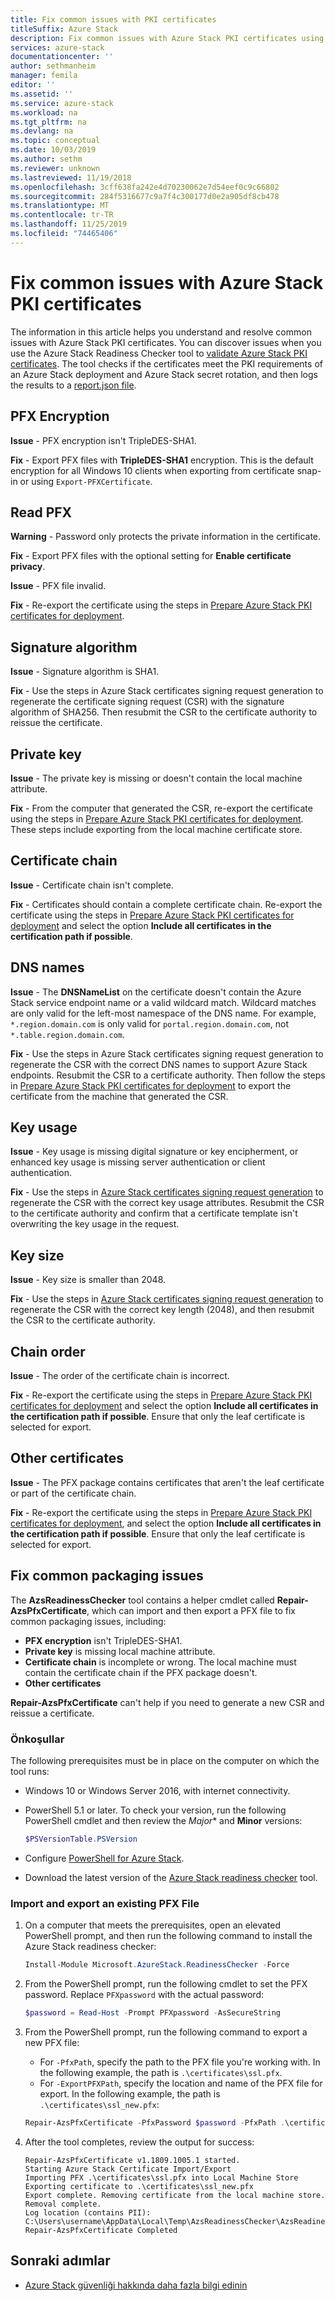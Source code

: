 ```yaml
---
title: Fix common issues with PKI certificates
titleSuffix: Azure Stack
description: Fix common issues with Azure Stack PKI certificates using the Azure Stack Readiness Checker.
services: azure-stack
documentationcenter: ''
author: sethmanheim
manager: femila
editor: ''
ms.assetid: ''
ms.service: azure-stack
ms.workload: na
ms.tgt_pltfrm: na
ms.devlang: na
ms.topic: conceptual
ms.date: 10/03/2019
ms.author: sethm
ms.reviewer: unknown
ms.lastreviewed: 11/19/2018
ms.openlocfilehash: 3cff638fa242e4d70230062e7d54eef0c9c66802
ms.sourcegitcommit: 284f5316677c9a7f4c300177d0e2a905df8cb478
ms.translationtype: MT
ms.contentlocale: tr-TR
ms.lasthandoff: 11/25/2019
ms.locfileid: "74465406"
---
```

# <a name="fix-common-issues-with-azure-stack-pki-certificates"></a>Fix common issues with Azure Stack PKI certificates

The information in this article helps you understand and resolve common issues with Azure Stack PKI certificates. You can discover issues when you use the Azure Stack Readiness Checker tool to [validate Azure Stack PKI certificates](azure-stack-validate-pki-certs.md). The tool checks if the certificates meet the PKI requirements of an Azure Stack deployment and Azure Stack secret rotation, and then logs the results to a [report.json file](azure-stack-validation-report.md).  

## <a name="pfx-encryption"></a>PFX Encryption

**Issue** - PFX encryption isn't TripleDES-SHA1.

**Fix** - Export PFX files with **TripleDES-SHA1** encryption. This is the default encryption for all Windows 10 clients when exporting from certificate snap-in or using `Export-PFXCertificate`.

## <a name="read-pfx"></a>Read PFX

**Warning** - Password only protects the private information in the certificate.  

**Fix** - Export PFX files with the optional setting for **Enable certificate privacy**.  

**Issue** - PFX file invalid.  

**Fix** - Re-export the certificate using the steps in [Prepare Azure Stack PKI certificates for deployment](azure-stack-prepare-pki-certs.md).

## <a name="signature-algorithm"></a>Signature algorithm

**Issue** - Signature algorithm is SHA1.

**Fix** - Use the steps in Azure Stack certificates signing request generation to regenerate the certificate signing request (CSR) with the signature algorithm of SHA256. Then resubmit the CSR to the certificate authority to reissue the certificate.

## <a name="private-key"></a>Private key

**Issue** - The private key is missing or doesn't contain the local machine attribute.  

**Fix** - From the computer that generated the CSR, re-export the certificate using the steps in [Prepare Azure Stack PKI certificates for deployment](azure-stack-prepare-pki-certs.md#prepare-certificates-for-deployment). These steps include exporting from the local machine certificate store.

## <a name="certificate-chain"></a>Certificate chain

**Issue** - Certificate chain isn't complete.  

**Fix** - Certificates should contain a complete certificate chain. Re-export the certificate using the steps in [Prepare Azure Stack PKI certificates for deployment](azure-stack-prepare-pki-certs.md#prepare-certificates-for-deployment) and select the option **Include all certificates in the certification path if possible**.

## <a name="dns-names"></a>DNS names

**Issue** - The **DNSNameList** on the certificate doesn't contain the Azure Stack service endpoint name or a valid wildcard match. Wildcard matches are only valid for the left-most namespace of the DNS name. For example, `*.region.domain.com` is only valid for `portal.region.domain.com`, not `*.table.region.domain.com`.

**Fix** - Use the steps in Azure Stack certificates signing request generation to regenerate the CSR with the correct DNS names to support Azure Stack endpoints. Resubmit the CSR to a certificate authority. Then follow the steps in [Prepare Azure Stack PKI certificates for deployment](azure-stack-prepare-pki-certs.md#prepare-certificates-for-deployment) to export the certificate from the machine that generated the CSR.  

## <a name="key-usage"></a>Key usage

**Issue** - Key usage is missing digital signature or key encipherment, or enhanced key usage is missing server authentication or client authentication.  

**Fix** - Use the steps in [Azure Stack certificates signing request generation](azure-stack-get-pki-certs.md) to regenerate the CSR with the correct key usage attributes. Resubmit the CSR to the certificate authority and confirm that a certificate template isn't overwriting the key usage in the request.

## <a name="key-size"></a>Key size

**Issue** - Key size is smaller than 2048.

**Fix** - Use the steps in [Azure Stack certificates signing request generation](azure-stack-get-pki-certs.md) to regenerate the CSR with the correct key length (2048), and then resubmit the CSR to the certificate authority.

## <a name="chain-order"></a>Chain order

**Issue** - The order of the certificate chain is incorrect.  

**Fix** - Re-export the certificate using the steps in [Prepare Azure Stack PKI certificates for deployment](azure-stack-prepare-pki-certs.md#prepare-certificates-for-deployment) and select the option **Include all certificates in the certification path if possible**. Ensure that only the leaf certificate is selected for export.

## <a name="other-certificates"></a>Other certificates

**Issue** - The PFX package contains certificates that aren't the leaf certificate or part of the certificate chain.  

**Fix** - Re-export the certificate using the steps in [Prepare Azure Stack PKI certificates for deployment](azure-stack-prepare-pki-certs.md#prepare-certificates-for-deployment), and select the option **Include all certificates in the certification path if possible**. Ensure that only the leaf certificate is selected for export.

## <a name="fix-common-packaging-issues"></a>Fix common packaging issues

The **AzsReadinessChecker** tool contains a helper cmdlet called **Repair-AzsPfxCertificate**, which can import and then export a PFX file to fix common packaging issues, including:

- **PFX encryption** isn't TripleDES-SHA1.
- **Private key** is missing local machine attribute.
- **Certificate chain** is incomplete or wrong. The local machine must contain the certificate chain if the PFX package doesn't.
- **Other certificates**

**Repair-AzsPfxCertificate** can't help if you need to generate a new CSR and reissue a certificate.

### <a name="prerequisites"></a>Önkoşullar

The following prerequisites must be in place on the computer on which the tool runs:

- Windows 10 or Windows Server 2016, with internet connectivity.
- PowerShell 5.1 or later. To check your version, run the following PowerShell cmdlet and then review the *Major** and **Minor** versions:

   ```powershell
   $PSVersionTable.PSVersion
   ```

- Configure [PowerShell for Azure Stack](azure-stack-powershell-install.md).
- Download the latest version of the [Azure Stack readiness checker](https://aka.ms/AzsReadinessChecker) tool.

### <a name="import-and-export-an-existing-pfx-file"></a>Import and export an existing PFX File

1. On a computer that meets the prerequisites, open an elevated PowerShell prompt, and then run the following command to install the Azure Stack readiness checker:

   ```powershell
   Install-Module Microsoft.AzureStack.ReadinessChecker -Force
   ```

2. From the PowerShell prompt, run the following cmdlet to set the PFX password. Replace `PFXpassword` with the actual password:

   ```powershell
   $password = Read-Host -Prompt PFXpassword -AsSecureString
   ```

3. From the PowerShell prompt, run the following command to export a new PFX file:

   - For `-PfxPath`, specify the path to the PFX file you're working with. In the following example, the path is `.\certificates\ssl.pfx`.
   - For `-ExportPFXPath`, specify the location and name of the PFX file for export. In the following example, the path is `.\certificates\ssl_new.pfx`:

   ```powershell
   Repair-AzsPfxCertificate -PfxPassword $password -PfxPath .\certificates\ssl.pfx -ExportPFXPath .\certificates\ssl_new.pfx
   ```  

4. After the tool completes, review the output for success:

   ```shell
   Repair-AzsPfxCertificate v1.1809.1005.1 started.
   Starting Azure Stack Certificate Import/Export
   Importing PFX .\certificates\ssl.pfx into Local Machine Store
   Exporting certificate to .\certificates\ssl_new.pfx
   Export complete. Removing certificate from the local machine store.
   Removal complete.
   Log location (contains PII): C:\Users\username\AppData\Local\Temp\AzsReadinessChecker\AzsReadinessChecker.log
   Repair-AzsPfxCertificate Completed
   ```

## <a name="next-steps"></a>Sonraki adımlar

- [Azure Stack güvenliği hakkında daha fazla bilgi edinin](azure-stack-rotate-secrets.md)
